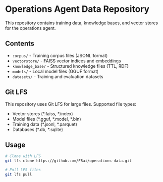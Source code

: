 # Operations Agent Data Repository

This repository contains training data, knowledge bases, and vector stores for the operations agent.

## Contents

- `corpus/` - Training corpus files (JSONL format)
- `vectorstore/` - FAISS vector indices and embeddings
- `knowledge_base/` - Structured knowledge files (TTL, RDF)
- `models/` - Local model files (GGUF format)
- `datasets/` - Training and evaluation datasets

## Git LFS

This repository uses Git LFS for large files. Supported file types:
- Vector stores (*.faiss, *.index)
- Model files (*.gguf, *.model, *.bin)
- Training data (*.jsonl, *.parquet)
- Databases (*.db, *.sqlite)

## Usage

```bash
# Clone with LFS
git lfs clone https://github.com/F8ai/operations-data.git

# Pull LFS files
git lfs pull
```
